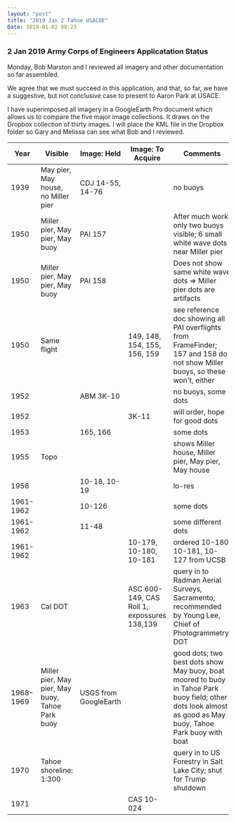 ```yaml
---
layout: "post"
title: "2019 Jan 2 Tahoe USACOE"
Date: 2019-01-02 08:23
---
```


### 2 Jan 2019 Army Corps of Engineers Applicatation Status

Monday, Bob Marston and I reviewed all imagery and other documentation so far assembled.

We agree that we must succeed in this application, and that, so far, we have a suggestive, but not conclusive case to present to Aaron Park at USACE.

I have superimposed all imagery in a GoogleEarth Pro document which allows us to compare the five major image collections. It draws on the Dropbox collection of thirty images. I will place the KML file in the Dropbox folder so Gary and Melissa can see what Bob and I reviewed.

Year  |Visible   |Image: Held   | Image: To Acquire  |Comments
--|---|---|---|--
1939  |May pier, May house, no Miller pier   | CDJ 14-55, 14-76  |   |  no buoys
1950  |Miller pier, May pier, May buoy   |PAI 157   |   |After much work, only two buoys visible; 6 small white wave dots near Miller pier
1950  |Miller pier, May pier, May buoy   | PAI 158  |   |  Does not show same white wave dots => Miller pier dots are artifacts
1950  |Same flight   |   |  149, 148, 154, 155, 156, 159 |see reference doc showing all PAI overflights from FrameFinder; 157 and 158 do not show Miller buoys, so these won't, either
1952  |   | ABM 3K-10  |   | no buoys, some dots
1952  |   |   |   3K-11|  will order, hope for good dots
1953  |   |  165, 166 |   |  some dots
1955  |Topo   |   |   |    shows Miller house, Miller pier, May pier, May house
1956  |   | 10-18, 10-19  |   |  lo-res
1961-1962  |  |10-126  |   |  some dots
1961-1962  |    |11-48  |   |  some different dots
1961-1962  |   | |10-179, 10-180, 10-181  |     ordered 10-180, 10-181, 10-127 from UCSB
1963  | Cal DOT  |   |  ASC 600-149, CAS Roll 1, expossures 138,139 |  query in to Radman Aerial Surveys, Sacramento, recommended by Young Lee, Chief of Photogrammetry, DOT
1968-1969  | Miller pier, May pier, May buoy, Tahoe Park buoy  |  USGS from GoogleEarth |   |  good dots; two best dots show May buoy,  boat moored to buoy in Tahoe Park buoy field;  other dots look almost as good as May buoy, Tahoe Park buoy with boat
1970  | Tahoe shoreline: 1:300  |   |   |  query in to US Forestry in Salt Lake City; shut for Trump shutdown
1971  |   |   | CAS 10-024  |
